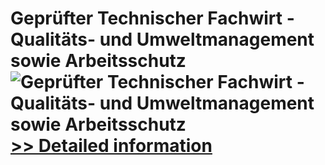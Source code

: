 # Geprüfter Technischer Fachwirt - Qualitäts- und Umweltmanagement sowie Arbeitsschutz<br />![Geprüfter Technischer Fachwirt - Qualitäts- und Umweltmanagement sowie Arbeitsschutz](https://mycommerce.akamaized.net/api/pimages/P300549828/BIG/300549828.JPG)<br />[>> Detailed information](https://secure.shareit.com/shareit/product.html?productid=300549828&affiliateid=200057808)